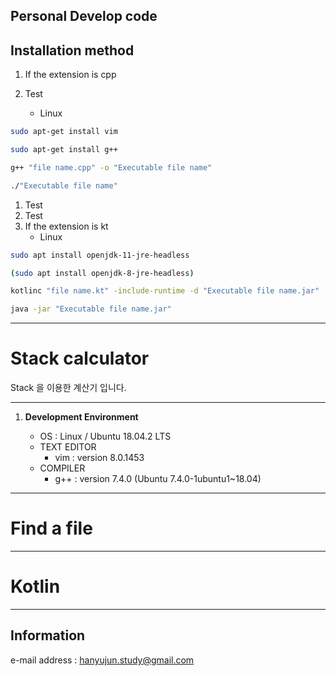 ## Personal Develop code

## Installation method

1. If the extension is cpp

1. Test
   * Linux
```bash
sudo apt-get install vim

sudo apt-get install g++

g++ "file name.cpp" -o "Executable file name"

./"Executable file name"
```
1. Test
2. Test
2. If the extension is kt
   * Linux
```bash
sudo apt install openjdk-11-jre-headless

(sudo apt install openjdk-8-jre-headless)

kotlinc "file name.kt" -include-runtime -d "Executable file name.jar"

java -jar "Executable file name.jar"
```


---

# Stack calculator

Stack 을 이용한 계산기 입니다.

---

1. **Development Environment**

   * OS : Linux / Ubuntu 18.04.2 LTS
   * TEXT EDITOR
     + vim : version 8.0.1453
   * COMPILER
     + g++ : version 7.4.0 (Ubuntu 7.4.0-1ubuntu1~18.04)

---

# Find a file


---

# Kotlin

---

## Information

e-mail address : hanyujun.study@gmail.com
